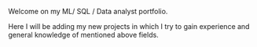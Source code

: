 Welcome on my ML/ SQL / Data analyst portfolio.

Here I will be adding my new projects in which I try to gain experience and general knowledge of mentioned above fields.
